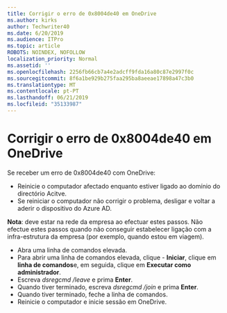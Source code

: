 ```yaml
---
title: Corrigir o erro de 0x8004de40 em OneDrive
ms.author: kirks
author: Techwriter40
ms.date: 6/20/2019
ms.audience: ITPro
ms.topic: article
ROBOTS: NOINDEX, NOFOLLOW
localization_priority: Normal
ms.assetid: ''
ms.openlocfilehash: 2256fb66cb7a4e2adcff9fda16a80c87e2997f0c
ms.sourcegitcommit: 8f6a1be929b275faa295ba8aeeae17898a47c3b0
ms.translationtype: MT
ms.contentlocale: pt-PT
ms.lasthandoff: 06/21/2019
ms.locfileid: "35133987"
---
```

# <a name="fix-0x8004de40-error-in-onedrive"></a>Corrigir o erro de 0x8004de40 em OneDrive

Se receber um erro de 0x8004de40 com OneDrive:

- Reinicie o computador afectado enquanto estiver ligado ao domínio do directório Acitve.
- Se reiniciar o computador não corrigir o problema, desligar e voltar a aderir o dispositivo do Azure AD. 

**Nota**: deve estar na rede da empresa ao efectuar estes passos. Não efectue estes passos quando não conseguir estabelecer ligação com a infra-estrutura da empresa (por exemplo, quando estou em viagem). 

- Abra uma linha de comandos elevada. 
- Para abrir uma linha de comandos elevada, clique - **Iniciar**, clique em **linha de comandos**e, em seguida, clique em **Executar como administrador**.
- Escreva *dsregcmd /leave* e prima **Enter**.
- Quando tiver terminado, escreva *dsregcmd /join* e prima **Enter**.
- Quando tiver terminado, feche a linha de comandos.
- Reinicie o computador e inicie sessão em OneDrive.